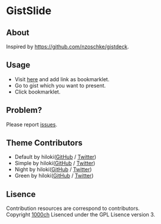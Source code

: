 # GistSlide

## About

Inspired by https://github.com/nzoschke/gistdeck.

## Usage

+ Visit [here](http://gistslide.herokuapp.com/) and add link as bookmarklet.
+ Go to gist which you want to present.
+ Click bookmarklet.

## Problem?

Please report [issues](https://github.com/1000ch/gistslide/issues).  

## Theme Contributors

+ Default by hiloki([GitHub](https://github.com/hiloki) / [Twitter](https://twitter.com/hiloki))
+ Simple by hiloki([GitHub](https://github.com/hiloki) / [Twitter](https://twitter.com/hiloki))
+ Night by hiloki([GitHub](https://github.com/hiloki) / [Twitter](https://twitter.com/hiloki))
+ Green by hiloki([GitHub](https://github.com/hiloki) / [Twitter](https://twitter.com/hiloki))

## Lisence

Contribution resources are correspond to contributors.  
Copyright [1000ch](https://twitter.com/1000ch)
Lisenced under the GPL Lisence version 3.